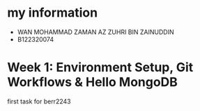# my information
- WAN MOHAMMAD ZAMAN AZ ZUHRI BIN ZAINUDDIN 
- B122320074


# Week 1: Environment Setup, Git Workflows & Hello MongoDB

first task for berr2243

